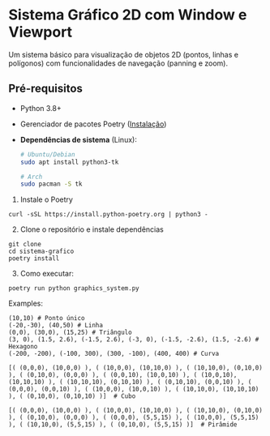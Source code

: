# Sistema Gráfico 2D com Window e Viewport

Um sistema básico para visualização de objetos 2D (pontos, linhas e polígonos) com funcionalidades de navegação (panning e zoom).

## Pré-requisitos

- Python 3.8+
- Gerenciador de pacotes Poetry ([Instalação](#instalação-do-poetry))
- **Dependências de sistema** (Linux):

  ```bash
  # Ubuntu/Debian
  sudo apt install python3-tk

  # Arch
  sudo pacman -S tk
  ```

1. Instale o Poetry

```
curl -sSL https://install.python-poetry.org | python3 -
```

2. Clone o repositório e instale dependências

```
git clone
cd sistema-grafico
poetry install
```

3. Como executar:

```
poetry run python graphics_system.py
```

Examples:

```
(10,10) # Ponto único
(-20,-30), (40,50) # Linha
(0,0), (30,0), (15,25) # Triângulo
(3, 0), (1.5, 2.6), (-1.5, 2.6), (-3, 0), (-1.5, -2.6), (1.5, -2.6) # Hexagono
(-200, -200), (-100, 300), (300, -100), (400, 400) # Curva

[( (0,0,0), (10,0,0) ), ( (10,0,0), (10,10,0) ), ( (10,10,0), (0,10,0) ), ( (0,10,0), (0,0,0) ), ( (0,0,10), (10,0,10) ), ( (10,0,10), (10,10,10) ), ( (10,10,10), (0,10,10) ), ( (0,10,10), (0,0,10) ), ( (0,0,0), (0,0,10) ), ( (10,0,0), (10,0,10) ), ( (10,10,0), (10,10,10) ), ( (0,10,0), (0,10,10) )]  # Cubo

[( (0,0,0), (10,0,0) ), ( (10,0,0), (10,10,0) ), ( (10,10,0), (0,10,0) ), ( (0,10,0), (0,0,0) ), ( (0,0,0), (5,5,15) ), ( (10,0,0), (5,5,15) ), ( (10,10,0), (5,5,15) ), ( (0,10,0), (5,5,15) )]  # Pirâmide
```
